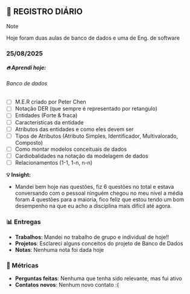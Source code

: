 ## 🧠 REGISTRO DIÁRIO
> [!NOTE]
> Hoje foram duas aulas de banco de dados e uma de Eng. de software

### 25/08/2025

##### **🔥 Aprendi hoje:**
###### Banco de dados
- [ ] M.E.R criado por Peter Chen
- [ ] Notação DER (que sempre é representado por retangulo)
- [ ] Entidades (Forte & fraca)
- [ ] Características da entidade
- [ ] Atributos das entidades e como eles devem ser
- [ ] Tipos de Atributos (Atributo Simples, Identificador, Multivalorado, Composto)
- [ ] Como montar modelos conceituais de dados
- [ ] Cardiobalidades na notação da modelagem de dados
- [ ] Relacionamentos (1-1, 1-n, n-n)

**💡 Insight:**
- Mandei bem hoje nas questões, fiz 6 questões no total e estava conversando com o pessoal ninguém chegou no meu nível a média foram 4 questões para a maioria, fico feliz que estou tendo um bom desempenho na que eu acho a disciplina mais difícil até agora.

### 📊 Entregas
- **Trabalhos**: Mandei no trabalho de grupo e individual de hoje!!
- **Projetos**: Esclareci alguns conceitos do projeto de Banco de Dados
- **Notas**: Nenhuma nota foi dada hoje

### 🎯 Métricas
- **Perguntas feitas**: Nenhuma que tenha sido relevante, mas fui ativo
- **Contatos novos**: Nenhum novo contato :(
